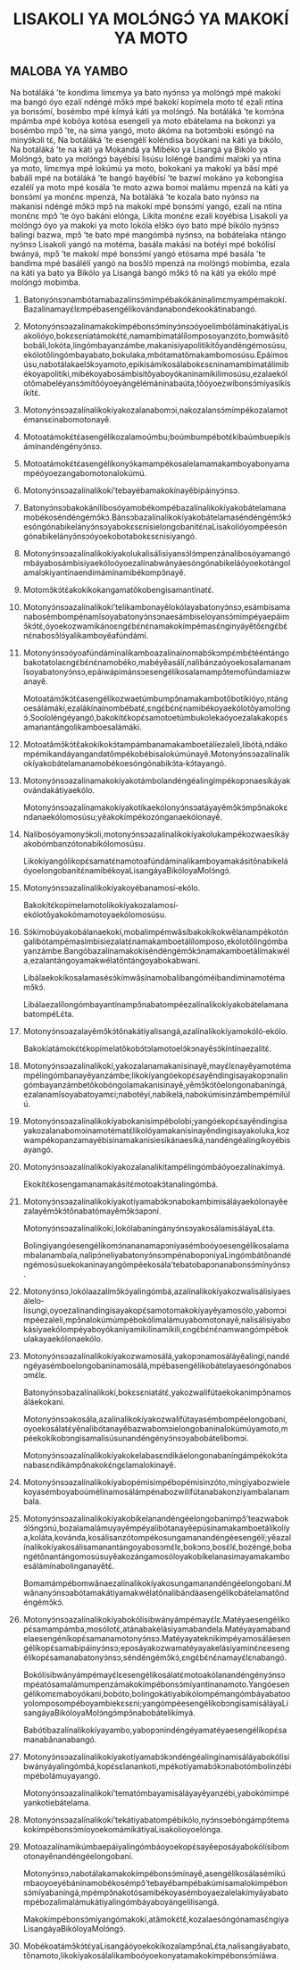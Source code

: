 <h1 align='center'>LISAKOLI YA MOLƆ́NGƆ́ YA MAKOKÍ YA MOTO</h1>
<h2>MALOBA YA YAMBO</h2>
<p>Na botáláká ’te kondima limɛmya ya bato nyɔ́nsɔ ya molɔ́ngɔ́ mpé makokí ma bangó óyo ezalí ndéngé mɔ̌kɔ́ mpé bakokí kopímela moto tɛ́ ezalí ntína ya bonsɔ́mí, bosémbo mpé kímyá káti ya molɔ́ngɔ́. Na botáláká ’te komɔ́na mpámba mpé kobóya kotósa esengeli ya moto ebátelama na bokonzi ya bosémbo mpɔ̂ ’te, na sima yangó, moto ákóma na botɔmbɔki esóngó na minyɔ́kɔli tɛ́,
Na botáláká ’te esengélí koléndisa boyókani na káti ya bikólo,
Na botáláká ’te na káti ya Mokandá ya Mibéko ya Lisangá ya Bikólo ya Molɔ́ngɔ́, bato ya molɔ́ngɔ́ bayébísí lisúsu loléngé bandimí malɔki ya ntína ya moto, limɛmya mpé lokúmú ya moto, bokokani ya makokí ya bǎsí mpé babáli mpé na botáláká ’te bangó bayébísí ’te bazwí mokáno ya kobɔngisa ezalélí ya moto mpé kosála ’te moto azwa bomɔi malámu mpenzá na káti ya bonsɔ́mí ya monɛ́nɛ mpenzá,
Na botáláká ’te kozala bato nyɔ́nsɔ na makanisi ndéngé mɔ̌kɔ́ mpɔ̂ na makokí mpé bonsɔ́mí yangó, ezalí na ntína monɛ́nɛ mpɔ̂ ’te óyo bakáni elónga,
Likita monɛ́nɛ ezalí koyébisa Lisakoli ya molɔ́ngɔ́ óyo ya makoki ya moto lokóla elɔ́kɔ óyo bato mpé bikólo nyɔ́nsɔ balingí bazwa, mpɔ̂ ’te bato mpé mangómbá nyɔ́nsɔ, na bobátelaka ntángo nyɔ́nsɔ Lisakoli yangó na motéma, basála makási na botéyi mpé bokólísí bwányá, mpɔ̂ ’te makokí mpé bonsɔ́mí yangó etósama mpé basála ’te bandima mpé basálélí yangó na bosɔ̂lɔ́ mpenzá na molɔ́ngɔ́ mobimba, ezala na káti ya bato ya Bikólo ya Lisangá bangó mɔ̌kɔ́ tǒ na káti ya ekólo mpé molɔ́ngɔ́ mobimba.</p>
<ol>
  <li>
    <p>Batonyɔ́nsɔnambótamabazalínsɔ́mímpébakókánínalimɛmyampémakokí.Bazalínamayɛ́lɛmpébasengélíkovándanabondekookátinabangó.</p>
  </li>
  <li>
    <p>Motonyɔ́nsɔazalínamakokímpébonsɔ́mínyɔ́nsɔóyoelimbólámínakátiyaLisakolióyo,bokɛsɛniatámokɛ́tɛ́,namambímatálílomposoyanzóto,bomwǎsítǒbobáli,lokóta,lingómbayanzámbe,makanisiyapolitikitǒyandéngémosúsu,ekólotǒlingómbayabato,bokulaka,mbótamatǒmakambomosúsu.Epáimosúsu,nabotálakaelɔ́kɔyamoto,epikísámíkosálabokɛsɛninamambímatálímibékoyapolitiki,mibékoyabosámbisitǒyaboyókaninamikilimosúsu,ezalaekólotǒmabeléyansɔ́mítǒóyoeyángélémánínabaúta,tǒóyoezwíbonsɔ́míyasíkísíkítɛ́.</p>
  </li>
  <li>
    <p>Motonyɔ́nsɔazalínalikokíyakozalanabomɔi,nakozalansɔ́mímpékozalamotémansɛinabomotonayě.</p>
  </li>
  <li>
    <p>Motoatámokɛ́tɛ́asengélíkozalamoúmbu;boúmbumpébotɛ́kibaúmbuepikísámínandéngényɔ́nsɔ.</p>
  </li>
  <li>
    <p>Motoatámokɛ́tɛ́asengélíkonyɔ́kamampékosalelamamakamboyabonyamampéóyoezangabomotonalokúmú.</p>
  </li>
  <li>
    <p>Motonyɔ́nsɔazalínalikokí’tebayébamakokínayěbipáinyɔ́nsɔ.</p>
  </li>
  <li>
    <p>Batonyɔ́nsɔbakokánílibosóyamobékompébazalínalikokíyakobátelamanamobékoséndéngémɔ̌kɔ́.Bánsɔbazalínalikokíyakobátelamaséndéngémɔ̌kɔ́esóngónabikelányɔ́nsɔyabokɛsɛnisielongobanitɛ́naLisakolióyompéesóngónabikelányɔ́nsɔóyoekobotabokɛsɛnisiyangó.</p>
  </li>
  <li>
    <p>Motonyɔ́nsɔazalínalikokíyakolukalisálisiyansɔ́lɔ́mpenzánalibosóyamangómbáyabosámbisiyaekóloóyoezalínabwányáesóngónabikeláóyoekotángolamalɔkiyantínaendimámínamibékompɔ̂nayě.</p>
  </li>
  <li>
    <p>Motomɔ̌kɔ́tɛ́akokíkokangamatǒkobengisamantínatɛ́.</p>
  </li>
  <li>
    <p>Motonyɔ́nsɔazalínalikokí’telikambonayělokólayabatonyɔ́nsɔ,esámbisamanabosémbompénamǐsoyabatonyɔ́nsɔnaesámbiseloyansɔ́mimpéyaepáimɔ̌kɔ́tɛ́,óyoekozwamikánoɛngɛ́bɛ́nɛ́namakokímpémasɛ́nginyáyětǒɛngɛ́bɛ́nɛ́nabosɔ̂lɔ́yalikamboyěafúndámí.</p>
  </li>
  <li>
    <p>Motonyɔ́nsɔóyoafúndámínalikamboazalínaínomabɔ́kɔmpɛ́mbɛ́tééntángobakotatolaɛngɛ́bɛ́nɛ́namobéko,mabéyěasálí,nalibánzaóyoekosalamanamǐsoyabatonyɔ́nsɔ,epáiwápimánsɔesengélíkosalamampɔ̂temofúndamiazwanayě.</p>
    <p>Motoatámɔ̌kɔ́tɛ́asengélíkozwaetúmbumpɔ̂namakambotǒbotíkióyo,ntángoesálámákí,ezalákínaínombébatɛ́,ɛngɛ́bɛ́nɛ́namibékoyaekólotǒyamolɔ́ngɔ́.Soololéngéyangó,bakokítɛ́kopɛ́samotoetúmbukolekaóyoezalakakopɛ́samanantángolikamboesalámákí.</p>
  </li>
  <li>
    <p>Motoatâmɔ̌kɔ́tɛ̂akokíkokɔ́tampámbanamakamboetálíezaleli,libótá,ndákompémikandáyangandatǒmpékobébisalokúmúnayě.Motonyɔ́nsɔazalínalikokíyakobátelamanamobékoesóngónabikɔ́ta‐kɔ́tayangó.</p>
  </li>
  <li>
    <p>Motonyɔ́nsɔazalínamakokíyakotámbolandéngéalingímpékopɔnaesíkáyakovándakátiyaekólo.</p>
    <p>Motonyɔ́nsɔazalínamakokíyakotíkaekólonyɔ́nsɔatáyayěmɔ̌kɔ́mpɔ̂nakokɛndanaekólomosúsu;yěakokímpékozónganaekólonayě.</p>
  </li>
  <li>
    <p>Nalibosóyamonyɔ́kɔli,motonyɔ́nsɔazalínalikokíyakolukampékozwaesíkáyakobómbanzótonabikólomosúsu.</p>
    <p>Likokíyangólikopɛ́samatɛ́namotoafúndámínalikamboyamakásitǒnabikeláóyoelongobanitɛ́namibékoyaLisangáyaBikóloyaMolɔ́ngɔ́.</p>
  </li>
  <li>
    <p>Motonyɔ́nsɔazalínalikokíyakoyébanamosí‐ekólo.</p>
    <p>Bakokítɛ́kopímelamotolikokíyakozalamosí‐ekólotǒyakokómamotoyaekólomosúsu.</p>
  </li>
  <li>
    <p>Sɔ́kímobúyakobálanaekokí,mobalimpémwâsíbakokíkokwêlanampékotóngalibótampémasímbisiezalatɛ́namakamboetálílomposo,ekólotǒlingómbayanzámbe.Bangóbazalínamakokíséndéngémɔ̌kɔ́namakamboetálímakwéla,ezalantángoyamakwélatǒntángoyabokabwani.</p>
    <p>Libálaekokíkosalamasésɔ́kímwâsínamobalibangóméibandiminamotémamɔ̌kɔ́.</p>
    <p>Libálaezalílongómbayantínampɔ̂nabatompéezalínalikokíyakobátelamanabatompéLɛ́ta.</p>
  </li>
  <li>
    <p>Motonyɔ́nsɔazalayěmɔ̌kɔ́tǒnakátiyalisangá,azalínalikokíyamokóló‐ekólo.</p>
    <p>Bakokíatámokɛ́tɛ́kopímelatǒkobɔ́tɔlamotoelɔ́kɔnayěsɔ́kíntínaezalítɛ́.</p>
  </li>
  <li>
    <p>Motonyɔ́nsɔazalínalikokí,yakozalanamakanisinayě,mayɛ́lɛnayěyamotémampélingómbanayěyanzámbe;likokíyangóekopɛ́sayěndingisayakopɔnalingómbayanzámbetǒkobóngolamakanisinayě,yěmɔ̌kɔ́tǒelongonabaníngá,ezalanamǐsoyabatoyamɛi;nabotéyi,nabikelá,nabokúmisinzámbempémilúlú.</p>
  </li>
  <li>
    <p>Motonyɔ́nsɔazalínalikokíyabokanisimpébolobi;yangóekopɛ́sayěndingisayakozalanabomɔinamotématɛ́likolóyamakanisinayěndingisayakoluka,kozwampékopanzamayébisinamakanisiesíkánaesíká,nandéngéalingíkoyébisayangó.</p>
  </li>
  <li>
    <p>Motonyɔ́nsɔazalínalikokíyakozalanalikitampélingómbáóyoezalínakímyá.</p>
    <p>Ekokítɛ́kosengamanamakásitɛ́motoakɔ́tanalingómbá.</p>
  </li>
  <li>
    <p>Motonyɔ́nsɔazalínalikokíyakotíyamabɔ́kɔnabokambimisáláyaekólonayěezalayěmɔ̌kɔ́tǒnabatómayěmɔ̌kɔ́apɔní.</p>
    <p>Motonyɔ́nsɔazalínalikokí,lokólabaníngányɔ́nsɔyakosálamisáláyaLɛ́ta.</p>
    <p>Bolingiyangóesengélíkomɔ́nananamapɔniyasémboóyoesengélíkosalamambalanambala,nalipɔ́neliyabatonyɔ́nsɔmpénabopɔniyaLingómbátǒnandéngémosúsuekokaninayangómpéekosála’tebatobapɔnanabonsɔ́mínyɔ́nsɔ.</p>
  </li>
  <li>
    <p>Motonyɔ́nsɔ,lokólaazalímɔ̌kɔ́yalingómbá,azalínalikokíyakozwalisálisiyaesálelo‐lisungi,oyoezalínandingisayakopɛ́samotomakokíyayěyamosólo,yabomɔimpéezaleli,mpɔ̂nalokúmúmpébokólimalámuyabomotonayě,nalisálisiyabokásiyaekólompéyaboyókaniyamikilinamikili,ɛngɛ́bɛ́nɛ́namwangómpébokulakayaekólonaekólo.</p>
  </li>
  <li>
    <p>Motonyɔ́nsɔazalínalikokíyakozwamosálá,yakopɔnamosáláyěalingí,nandéngéyasémboelongobaninamosálá,mpébasengélíkobátelayaesóngónabosɔmɛ́lɛ.</p>
    <p>Batonyɔ́nsɔbazalínalikokí,bokɛsɛniatátɛ́,yakozwalifútaekokanimpɔ̂namosáláekokani.</p>
    <p>Motonyɔ́nsɔakosála,azalínalikokíyakozwalifútayasémbompéelongobani,oyoekosálatɛ́yěnalibótanayěbazwabomɔielongobaninalokúmúyamoto,mpéekokíkobɔngisamalisúsunandéngényɔ́nsɔyabobátelibomɔi.</p>
    <p>Motonyɔ́nsɔazalínalikokíyakokelabasɛndikáelongonabaníngámpékokɔ́tanabasɛndikámpɔ̂nakokɛ́ngɛlamalokinayě.</p>
  </li>
  <li>
    <p>Motonyɔ́nsɔazalínalikokíyabopémisimpébopémisinzóto,míngiyabozwielekoyasémboyaboúmélínamosálámpénabozwilifútanabakonziyambalanambala.</p>
  </li>
  <li>
    <p>Motonyɔ́nsɔazalínalikokíyakobíkelanandéngéelongobanimpɔ̂’teazwabokɔ́lɔ́ngɔ́nú,bozalamalámuyayěmpéyalibótanayěepúsínamakamboetálíkolíya,koláta,kovánda,kosálisanzótompékosungamanandéngéesengélí;yěazalínalikokíyakosálisamanantángoyabosɔmɛ́lɛ,bokɔnɔ,bosɛ́lɛ́,bozéngé,bobangétǒnantángomosúsuyěakozángamosóloyakobíkelanasimayamakamboesálámínabolinganayětɛ́.</p>
    <p>Bomamámpébomwǎnaezalínalikokíyakosungamanandéngéelongobani.Mwǎnanyɔ́nsɔabótamakátiyamakwélatǒnalibándáasengélíkobátelamatǒndéngémɔ̌kɔ́.</p>
  </li>
  <li>
    <p>Motonyɔ́nsɔazalínalikokíyabokólísibwányámpémayɛ́lɛ.Matéyaesengélíkopɛ́samampámba,mosólotɛ́,atánabakelásiyamabandela.Matéyayamabandelaesengéníkopɛ́samanamotonyɔ́nsɔ.Matéyayateknikimpéyamosáláesengélíkopɛ́samabipáinyɔ́nsɔ;eposáyakozwamatéyayakelásiyaminɛ́nɛesengélíkopɛ́samanabatonyɔ́nsɔ,séndéngémɔ̌kɔ́,ɛngɛ́bɛ́nɛ́namayɛ́lɛnabangó.</p>
    <p>Bokólísibwányámpémayɛ́lɛesengélíkosálatɛ́motoakólanandéngényɔ́nsɔmpéatósamalámumpenzámakokímpébonsɔ́míyantínanamoto.Yangóesengélíkomɛmaboyókani,bobóto,bolingokátiyabikólompémangómbáyabatooyolomposompéboyambiekɛsɛni;yangómpéesengélíkobɔngisamisáláyaLisangáyaBikóloyaMolɔ́ngɔ́mpɔ̂nabobátelikímyá.</p>
    <p>Babótibazalínalikokíyayambo,yabopɔnindéngéyamatéyaesengélíkopɛ́samanabǎnanabangó.</p>
  </li>
  <li>
    <p>Motonyɔ́nsɔazalínalikokíyakotíyamabɔ́kɔndéngéalingínamisáláyabokólísibwányáyalingómbá,kopɛ́sɛlanankoti,mpékotíyamabɔ́kɔnabotómbolinzébimpébolámuyayangó.</p>
    <p>Motonyɔ́nsɔazalínalikokí’tematómbayamisáláyayěyanzébi,yabokómimpéyankotiebátelama.</p>
  </li>
  <li>
    <p>Motonyɔ́nsɔazalínalikokí’tekátiyabatompébikólo,nyɔ́nsɔebóngámpɔ̂temakokímpébonsɔ́míoyoekomámíkátiyaLisakolioyoelónga.</p>
  </li>
  <li>
    <p>Motoazalínamikúmbaepáiyalingómbáoyoekopɛ́sayěeposáyabokólísibomotonayěnandéngéelongobani.</p>
    <p>Motonyɔ́nsɔ,nabotálakamakokímpébonsɔ́mínayě,asengélíkosálasémikúmbaoyoeyébánínamobékosémpɔ̂’tebayébampébakúmisamalokimpébonsɔ́míyabaníngá,mpémpɔ̂nakotósamibékoyasémboyaezalelakímyáyabatompébozalimalámukátiyalingómbáyaboyángelilisangá.</p>
    <p>Makokímpébonsɔ́míyangómakokí,atâmokɛ́tɛ̂,kozalaesóngónamasɛ́ngiyaLisangáyaBikóloyaMolɔ́ngɔ́.</p>
  </li>
  <li>
    <p>Mobékoatámɔ̌kɔ́tɛ́yaLisangáóyoekokíkozalampɔ̂naLɛ́ta,nalisangáyabato,tǒnamoto,likokíyakosálalikamboóyoekonyatamakokímpébonsɔ́míáwa.</p>
  </li>
</ol>